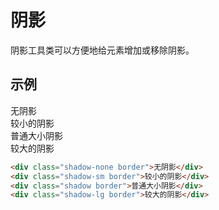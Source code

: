 # 阴影

阴影工具类可以方便地给元素增加或移除阴影。

## 示例

<div class="demo">
    <div class="shadow-none p-15 mb-20 border rounded">无阴影</div>
    <div class="shadow-sm p-15 mb-20 border rounded">较小的阴影</div>
    <div class="shadow p-15 mb-20 border rounded">普通大小阴影</div>
    <div class="shadow-lg p-15 mb-20 border rounded">较大的阴影</div>
</div>

```html
<div class="shadow-none border">无阴影</div>
<div class="shadow-sm border">较小的阴影</div>
<div class="shadow border">普通大小阴影</div>
<div class="shadow-lg border">较大的阴影</div>
```
